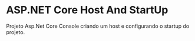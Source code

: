 # ASP.NET Core Host And StartUp

Projeto Asp.Net Core Console criando um host e configurando o startup do projeto.
